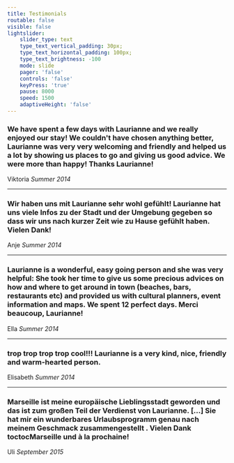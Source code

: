```yaml
---
title: Testimonials
routable: false
visible: false
lightslider:
    slider_type: text
    type_text_vertical_padding: 30px;
    type_text_horizontal_padding: 100px;
    type_text_brightness: -100
    mode: slide
    pager: 'false'
    controls: 'false'
    keyPress: 'true'
    pause: 8000
    speed: 1500
    adaptiveHeight: 'false'
---
```


### We have spent a few days with Laurianne and we really enjoyed our stay! We couldn't have chosen anything better, Laurianne was very very welcoming and friendly and helped us a lot by showing us places to go and giving us good advice. We were more than happy! Thanks Laurianne!


Viktoria _Summer 2014_
___
### Wir haben uns mit Laurianne sehr wohl gefühlt! Laurianne hat uns viele Infos zu der Stadt und der Umgebung gegeben so dass wir uns nach kurzer Zeit wie zu Hause gefühlt haben. Vielen Dank!


Anje _Summer 2014_
___
### Laurianne is a wonderful, easy going person and she was very helpful: She took her time to give us some precious advices on how and where to get around in town (beaches, bars, restaurants etc) and provided us with cultural planners, event information and maps. We spent 12 perfect days. Merci beaucoup, Laurianne!


Ella _Summer 2014_
___
### trop trop trop trop cool!!! Laurianne is a very kind, nice, friendly and warm-hearted person. 


Elisabeth _Summer 2014_
___
### Marseille ist meine europäische Lieblingsstadt geworden und das ist zum großen Teil der Verdienst von Laurianne. [...] Sie hat mir ein wunderbares Urlaubsprogramm genau nach meinem Geschmack zusammengestellt . Vielen Dank toctocMarseille und à la prochaine!


Uli _September 2015_